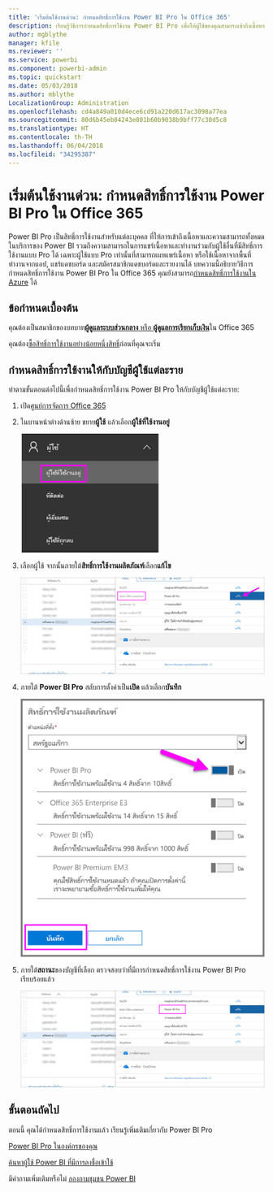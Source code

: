 ```yaml
---
title: 'เริ่มต้นใช้งานด่วน: กำหนดสิทธิ์การใช้งาน Power BI Pro ใน Office 365'
description: เรียนรู้วิธีการกำหนดสิทธิ์การใช้งาน Power BI Pro เพื่อให้ผู้ใช้ของคุณสามารถเข้าถึงเนื้อหาและความสามารถทั้งหมดในบริการของ Power BI
author: mgblythe
manager: kfile
ms.reviewer: ''
ms.service: powerbi
ms.component: powerbi-admin
ms.topic: quickstart
ms.date: 05/03/2018
ms.author: mblythe
LocalizationGroup: Administration
ms.openlocfilehash: cd4a849a010d4ece6cd91a220d617ac3098a77ea
ms.sourcegitcommit: 80d6b45eb84243e801b60b9038b9bff77c30d5c8
ms.translationtype: HT
ms.contentlocale: th-TH
ms.lasthandoff: 06/04/2018
ms.locfileid: "34295387"
---
```

# <a name="quickstart-assign-power-bi-pro-licenses-in-office-365"></a>เริ่มต้นใช้งานด่วน: กำหนดสิทธิ์การใช้งาน Power BI Pro ใน Office 365

Power BI Pro เป็นสิทธิ์การใช้งานสำหรับแต่ละบุคคล ที่ให้การเข้าถึงเนื้อหาและความสามารถทั้งหมดในบริการของ Power BI รวมถึงความสามารถในการแชร์เนื้อหาและทำงานร่วมกับผู้ใช้อื่นที่มีสิทธิ์การใช้งานแบบ Pro ได้ เฉพาะผู้ใช้แบบ Pro เท่านั้นที่สามารถเผยแพร่เนื้อหา หรือใช้เนื้อหาจากพื้นที่ทำงานจากแอป, แชร์แดชบอร์ด และสมัครสมาชิกแดชบอร์ดและรายงานได้ บทความนี้อธิบายวิธีการกำหนดสิทธิ์การใช้งาน Power BI Pro ใน Office 365 คุณยังสามารถ[กำหนดสิทธิ์การใช้งานใน Azure](service-admin-assigning-power-bi-pro-licenses-azure.md) ได้


## <a name="prerequisites"></a>ข้อกำหนดเบื้องต้น

คุณต้องเป็นสมาชิกของบทบาท[**ผู้ดูแลระบบส่วนกลาง** หรือ **ผู้ดูแลการเรียกเก็บเงิน**](https://support.office.com/article/about-office-365-admin-roles-da585eea-f576-4f55-a1e0-87090b6aaa9d?ui=en-US&rs=en-US&ad=US)ใน Office 365

คุณต้อง[ซื้อสิทธิ์การใช้งานอย่างน้อยหนึ่งสิทธิ์](service-admin-purchasing-power-bi-pro.md)ก่อนที่คุณจะเริ่ม



## <a name="assign-licenses-to-individual-user-accounts"></a>กำหนดสิทธิ์การใช้งานให้กับบัญชีผู้ใช้แต่ละราย

ทำตามขั้นตอนต่อไปนี้เพื่อกำหนดสิทธิ์การใช้งาน Power BI Pro ให้กับบัญชีผู้ใช้แต่ละราย:

1. เปิด[ศูนย์การจัดการ Office 365](https://portal.office.com/adminportal/home#/homepage)

2. ในบานหน้าต่างด้านซ้าย ขยาย**ผู้ใช้** แล้วเลือก**ผู้ใช้ที่ใช้งานอยู่**

    ![ผู้ใช้ที่ใช้งานอยู่](media/service-admin-assigning-power-bi-pro-licenses/service-assigning-power-bi-pro-licenses-05.png)

3. เลือกผู้ใช้ จากนั้นภายใต้**สิทธิ์การใช้งานผลิตภัณฑ์**เลือก**แก้ไข**

    ![แก้ไขสิทธิ์การใช้งานผลิตภัณฑ์](media/service-admin-assigning-power-bi-pro-licenses/service-assigning-power-bi-pro-licenses-06.png)

4. ภายใต้ **Power BI Pro** สลับการตั้งค่าเป็น**เปิด** แล้วเลือก**บันทึก**

    ![สิทธิ์การใช้งานผลิตภัณฑ์เปิดแล้ว](media/service-admin-assigning-power-bi-pro-licenses/service-assigning-power-bi-pro-licenses-07.png)

5. ภายใต้**สถานะ**ของบัญชีที่เลือก ตรวจสอบว่าที่มีการกำหนดสิทธิ์การใช้งาน Power BI Pro เรียบร้อยแล้ว

    ![ตรวจสอบสถานะสิทธิ์การใช้งาน](media/service-admin-assigning-power-bi-pro-licenses/service-assigning-power-bi-pro-licenses-08.png)



## <a name="next-steps"></a>ขั้นตอนถัดไป

ตอนนี้ คุณได้กำหนดสิทธิ์การใช้งานแล้ว เรียนรู้เพิ่มเติมเกี่ยวกับ Power BI Pro

[Power BI Pro ในองค์กรของคุณ](service-admin-power-bi-pro-in-your-organization.md)

[ค้นหาผู้ใช้ Power BI ที่มีการลงชื่อเข้าใช้](service-admin-access-usage.md)

มีคำถามเพิ่มเติมหรือไม่ [ลองถามชุมชน Power BI](https://community.powerbi.com/)